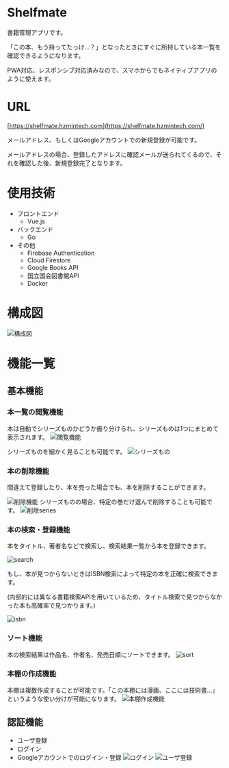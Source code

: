 # Shelfmate
書籍管理アプリです。

「この本、もう持ってたっけ…？」となったときにすぐに所持している本一覧を確認できるようになります。

PWA対応、レスポンシブ対応済みなので、スマホからでもネイティブアプリのように使えます。

# URL
[https://shelfmate.hzmintech.com](https://shelfmate.hzmintech.com/)

メールアドレス、もしくはGoogleアカウントでの新規登録が可能です。

メールアドレスの場合、登録したアドレスに確認メールが送られてくるので、それを確認した後、新規登録完了となります。

# 使用技術
- フロントエンド
  - Vue.js
- バックエンド
  - Go
- その他
  - Firebase Authentication
  - Cloud Firestore
  - Google Books API
  - 国立国会図書館API
  - Docker

# 構成図
![構成図](images/shelfmate.drawio.png)

# 機能一覧
## 基本機能

### 本一覧の閲覧機能
本は自動でシリーズものかどうか振り分けられ、シリーズものは1つにまとめて表示されます。
![閲覧機能](images/bookshelf-view.png)

シリーズものを細かく見ることも可能です。
![シリーズもの](images/seriesView.png)

### 本の削除機能
間違えて登録したり、本を売った場合でも、本を削除することができます。

![削除機能](images/deletebooks.png)
シリーズものの場合、特定の巻だけ選んで削除することも可能です。
![削除series](images/series.png)

### 本の検索・登録機能

本をタイトル、著者名などで検索し、検索結果一覧から本を登録できます。

![search](images/searchBook.png)

もし、本が見つからないときはISBN検索によって特定の本を正確に検索できます。

(内部的には異なる書籍検索APIを用いているため、タイトル検索で見つからなかった本も高確率で見つかります。)

![isbn](images/isbnsearch.png)
### ソート機能

本の検索結果は作品名、作者名、発売日順にソートできます。
![sort](images/sort.png)

### 本棚の作成機能
本棚は複数作成することが可能です。「この本棚には漫画、ここには技術書…」というような使い分けが可能になります。
![本棚作成機能](images/createBookshelf.png)

## 認証機能

- ユーザ登録
- ログイン
- Googleアカウントでのログイン・登録
![ログイン](images/login.png)
![ユーザ登録](images/register.png)
